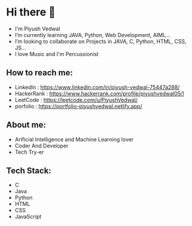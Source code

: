 # Hi there 👋

-  I'm Piyush Vedwal 
-  I’m currently learning JAVA, Python, Web Development, AIML...
-  I’m looking to collaborate on Projects in JAVA, C, Python, HTML, CSS, JS...
-  I love Music and I'm Percussionist
## How to reach me:
  -  LinkedIn   : https://www.linkedin.com/in/piyush-vedwal-75447a288/
  -  HackerRank : https://www.hackerrank.com/profile/piyushvedwal05j1
  -  LeetCode   : https://leetcode.com/u/PiyushVedwal/
  -  porfolio   : https://portfolio-piyushvedwal.netlify.app/


## About me:
- Arificial Intelligence and Machine Learning lover
- Coder And Developer
- Tech Try-er

## Tech Stack:
- C
- Java
- Python
- HTML
- CSS
- JavaScript

 
